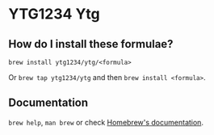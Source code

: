 # YTG1234 Ytg

## How do I install these formulae?

`brew install ytg1234/ytg/<formula>`

Or `brew tap ytg1234/ytg` and then `brew install <formula>`.

## Documentation

`brew help`, `man brew` or check [Homebrew's documentation](https://docs.brew.sh).

